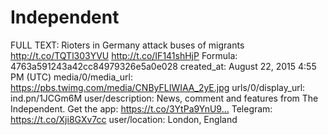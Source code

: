 # Independent

FULL TEXT: Rioters in Germany attack buses of migrants http://t.co/TQTl303YVU http://t.co/IF141shHjP
Formula: 4763a591243a42cc84979326e5a0e028
created_at: August 22, 2015 4:55 PM (UTC)
media/0/media_url: https://pbs.twimg.com/media/CNByFLIWIAA_2yE.jpg
urls/0/display_url: ind.pn/1JCGm6M
user/description: News, comment and features from The Independent. Get the app: https://t.co/3YtPa9YnU9…  Telegram: https://t.co/Xji8GXv7cc
user/location: London, England